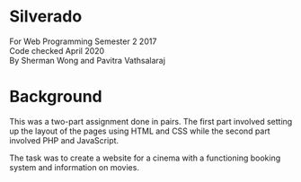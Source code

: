 # Silverado
For Web Programming Semester 2 2017  
Code checked April 2020  
By Sherman Wong and Pavitra Vathsalaraj

# Background
This was a two-part assignment done in pairs. The first part involved setting up the layout of the pages using HTML and CSS while the second part involved PHP and JavaScript.

The task was to create a website for a cinema with a functioning booking system and information on movies.